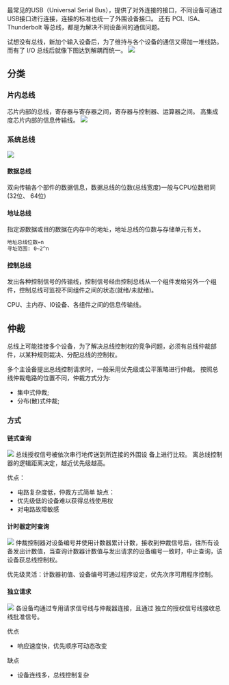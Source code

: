 最常见的USB（Universal Serial Bus），提供了对外连接的接口，不同设备可通过USB接口进行连接，连接的标准也统一了外围设备接口。
还有 PCI、ISA、Thunderbolt 等总线，都是为解决不同设备间的通信问题。

试想没有总线，新加个输入设备后，为了维持与各个设备的通信又得加一堆线路。而有了 I/O 总线后就像下图达到解耦而统一。
![](https://img-blog.csdnimg.cn/20210216223715987.png?x-oss-process=image/watermark,type_ZmFuZ3poZW5naGVpdGk,shadow_10,text_SmF2YUVkZ2U=,size_16,color_FFFFFF,t_70)
## 分类
### 片内总线
芯片内部的总线，寄存器与寄存器之间，寄存器与控制器、运算器之间。
高集成度芯片内部的信息传输线。
![](https://img-blog.csdnimg.cn/20210216224741415.png?x-oss-process=image/watermark,type_ZmFuZ3poZW5naGVpdGk,shadow_10,text_SmF2YUVkZ2U=,size_16,color_FFFFFF,t_70)

### 系统总线
![](https://img-blog.csdnimg.cn/2021021622391799.png?x-oss-process=image/watermark,type_ZmFuZ3poZW5naGVpdGk,shadow_10,text_SmF2YUVkZ2U=,size_16,color_FFFFFF,t_70)

#### 数据总线
双向传输各个部件的数据信息，数据总线的位数(总线宽度)一般与CPU位数相同(32位、 64位)
#### 地址总线
指定源数据或目的数据在内存中的地址，地址总线的位数与存储单元有关。

```bash
地址总线位数=n
寻址范围: 0~2^n
```

#### 控制总线
发出各种控制信号的传输线，控制信号经由控制总线从一个组件发给另外一个组件，控制总线可监视不同组件之间的状态(就绪/未就绪)。

CPU、主内存、I0设备、各组件之间的信息传输线。

## 仲裁
总线上可能挂接多个设备，为了解决总线控制权的竞争问题，必须有总线仲裁部件，以某种规则裁决、分配总线的控制权。

多个主设备提出总线控制请求时，一般采用优先级或公平策略进行仲裁。
按照总线仲裁电路的位置不同，仲裁方式分为:
- 集中式仲裁;
- 分布(散)式仲裁;

### 方式
#### 链式查询
![](https://img-blog.csdnimg.cn/20210215133514264.png?x-oss-process=image/watermark,type_ZmFuZ3poZW5naGVpdGk,shadow_10,text_SmF2YUVkZ2U=,size_16,color_FFFFFF,t_70)
总线授权信号被依次串行地传送到所连接的外围设
备上进行比较。
离总线控制器的逻辑距离决定，越近优先级越高。

优点：
- 电路复杂度低，仲裁方式简单
缺点：
- 优先级低的设备难以获得总线使用权
- 对电路故障敏感

#### 计时器定时查询
![](https://img-blog.csdnimg.cn/20210215135726292.png?x-oss-process=image/watermark,type_ZmFuZ3poZW5naGVpdGk,shadow_10,text_SmF2YUVkZ2U=,size_16,color_FFFFFF,t_70)
仲裁控制器对设备编号并使用计数器累计计数，接收到仲裁信号后，往所有设备发出计数值，当查询计数器计数值与发出请求的设备编号一致时，中止查询，该设备获总线控制权。

优先级灵活：计数器初值、设备编号可通过程序设定，优先次序可用程序控制。 


#### 独立请求
![](https://img-blog.csdnimg.cn/20210215140807440.png?x-oss-process=image/watermark,type_ZmFuZ3poZW5naGVpdGk,shadow_10,text_SmF2YUVkZ2U=,size_16,color_FFFFFF,t_70)
各设备均通过专用请求信号线与仲裁器连接，且通过
独立的授权信号线接收总线批准信号。

优点
- 响应速度快，优先顺序可动态改变

缺点
- 设备连线多，总线控制复杂